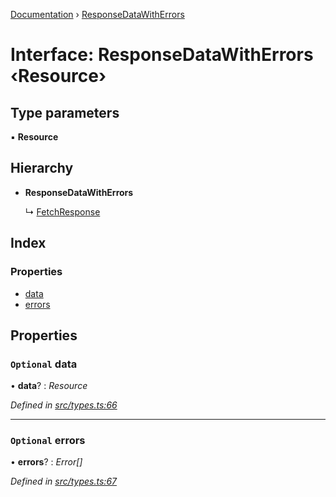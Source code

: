 [Documentation](../README.md) › [ResponseDataWithErrors](responsedatawitherrors.md)

# Interface: ResponseDataWithErrors ‹**Resource**›

## Type parameters

▪ **Resource**

## Hierarchy

* **ResponseDataWithErrors**

  ↳ [FetchResponse](fetchresponse.md)

## Index

### Properties

* [data](responsedatawitherrors.md#optional-data)
* [errors](responsedatawitherrors.md#optional-errors)

## Properties

### `Optional` data

• **data**? : *Resource*

*Defined in [src/types.ts:66](https://github.com/badbatch/getta/blob/56cb1c3/src/types.ts#L66)*

___

### `Optional` errors

• **errors**? : *Error[]*

*Defined in [src/types.ts:67](https://github.com/badbatch/getta/blob/56cb1c3/src/types.ts#L67)*
